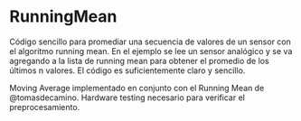 # RunningMean
Código sencillo para promediar una secuencia de valores de un sensor con el algoritmo running mean. En el ejemplo se lee un sensor analógico y se va agregando a la lista de running mean para obtener el promedio de los últimos n valores.  El código es suficientemente claro y sencillo.

Moving Average implementado en conjunto con el Running Mean de @tomasdecamino. Hardware testing necesario para verificar el preprocesamiento.
